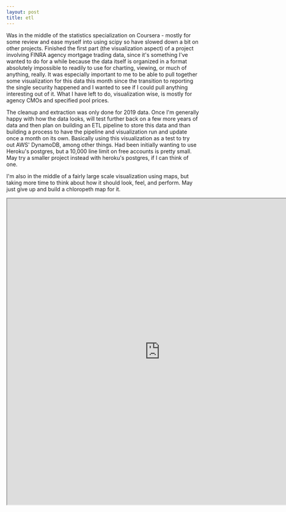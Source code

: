 ```yaml
---
layout: post
title: etl
---
```


Was in the middle of the statistics specialization on Coursera - mostly for some review and ease myself into using scipy so have slowed down a bit on other projects. Finished the first part (the visualization aspect) of a project involving FINRA agency mortgage trading data, since it's something I've wanted to do for a while because the data itself is organized in a format absolutely impossible to readily to use for charting, viewing, or much of anything, really. It was especially important to me to be able to pull together some visualization for this data this month since the transition to reporting the single security happened and I wanted to see if I could pull anything interesting out of it. What I have left to do, visualization wise, is mostly for agency CMOs and specified pool prices. 

The cleanup and extraction was only done for 2019 data. Once I'm generally happy with how the data looks, will test further back on a few more years of data and then plan on building an ETL pipeline to store this data and than building a process to have the pipeline and visualization run and update once a month on its own. Basically using this visualization as a test to try out AWS' DynamoDB, among other things. Had been initially wanting to use Heroku's postgres, but a 10,000 line limit on free accounts is pretty small. May try a smaller project instead with heroku's postgres, if I can think of one.

I'm also in the middle of a fairly large scale visualization using maps, but taking more time to think about how it should look, feel, and perform. May just give up and build a chloropeth map for it.

<iframe src="https://minsun-agencytrading.herokuapp.com/" allowfullscreen="allowfullscreen" width="800" height="800"></iframe>